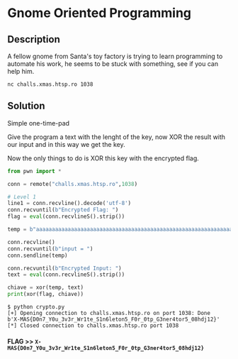 # Gnome Oriented Programming 

## Description

A fellow gnome from Santa's toy factory is trying to learn programming to automate his work, he seems to be stuck with something, see if you can help him.

`nc challs.xmas.htsp.ro 1038`

## Solution

Simple one-time-pad

Give the program a text with the lenght of the key, now XOR the result with our input and in this way we get the key.

Now the only things to do is XOR this key with the encrypted flag.

```python
from pwn import *

conn = remote("challs.xmas.htsp.ro",1038)

# Level 1
line1 = conn.recvline().decode('utf-8')
conn.recvuntil(b"Encrypted Flag: ")
flag = eval(conn.recvlineS().strip())

temp = b"aaaaaaaaaaaaaaaaaaaaaaaaaaaaaaaaaaaaaaaaaaaaaaaaaaaaaaaaaaaaaaaa"

conn.recvline()
conn.recvuntil(b"input = ")
conn.sendline(temp)

conn.recvuntil(b"Encrypted Input: ")
text = eval(conn.recvlineS().strip())

chiave = xor(temp, text)
print(xor(flag, chiave))
```

```console
$ python crypto.py 
[+] Opening connection to challs.xmas.htsp.ro on port 1038: Done
b'X-MAS{D0n7_Y0u_3v3r_Wr1te_S1n6leton5_F0r_0tp_G3ner4tor5_08hdj12}'
[*] Closed connection to challs.xmas.htsp.ro port 1038
```

#### **FLAG >>** `X-MAS{D0n7_Y0u_3v3r_Wr1te_S1n6leton5_F0r_0tp_G3ner4tor5_08hdj12}`